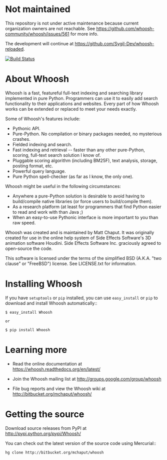 Not maintained
==============

This repository is not under active maintenance because current organization owners are not reachable. See https://github.com/whoosh-community/whoosh/issues/561 for more info.

The development will continue at https://github.com/Sygil-Dev/whoosh-reloaded.


[![Build Status](https://travis-ci.org/whoosh-community/whoosh.svg?branch=master)](https://travis-ci.org/whoosh-community/whoosh)

About Whoosh
============

Whoosh is a fast, featureful full-text indexing and searching library
implemented in pure Python. Programmers can use it to easily add search
functionality to their applications and websites. Every part of how Whoosh
works can be extended or replaced to meet your needs exactly.

Some of Whoosh's features include:

* Pythonic API.
* Pure-Python. No compilation or binary packages needed, no mysterious crashes.
* Fielded indexing and search.
* Fast indexing and retrieval -- faster than any other pure-Python, scoring,
  full-text search solution I know of.
* Pluggable scoring algorithm (including BM25F), text analysis, storage,
  posting format, etc.
* Powerful query language.
* Pure Python spell-checker (as far as I know, the only one). 

Whoosh might be useful in the following circumstances:

* Anywhere a pure-Python solution is desirable to avoid having to build/compile
  native libraries (or force users to build/compile them).
* As a research platform (at least for programmers that find Python easier to
  read and work with than Java ;)
* When an easy-to-use Pythonic interface is more important to you than raw
  speed. 

Whoosh was created and is maintained by Matt Chaput. It was originally created
for use in the online help system of Side Effects Software's 3D animation
software Houdini. Side Effects Software Inc. graciously agreed to open-source
the code.

This software is licensed under the terms of the simplified BSD (A.K.A. "two
clause" or "FreeBSD") license. See LICENSE.txt for information.

Installing Whoosh
=================

If you have ``setuptools`` or ``pip`` installed, you can use ``easy_install``
or ``pip`` to download and install Whoosh automatically::

    $ easy_install Whoosh

    or

    $ pip install Whoosh

Learning more
=============

* Read the online documentation at https://whoosh.readthedocs.org/en/latest/

* Join the Whoosh mailing list at http://groups.google.com/group/whoosh

* File bug reports and view the Whoosh wiki at
  http://bitbucket.org/mchaput/whoosh/

Getting the source
==================

Download source releases from PyPI at http://pypi.python.org/pypi/Whoosh/

You can check out the latest version of the source code using Mercurial::

    hg clone http://bitbucket.org/mchaput/whoosh

